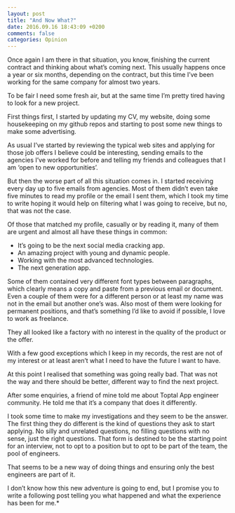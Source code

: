 ```yaml
---
layout: post
title: "And Now What?"
date: 2016.09.16 18:43:09 +0200
comments: false
categories: Opinion
---
```


Once again I am there in that situation, you know, finishing the current contract and thinking about what’s coming next. This usually happens once a year or six months, depending on the contract, but this time I’ve been working for the same company for almost two years.

To be fair I need some fresh air, but at the same time I’m pretty tired having to look for a new project.

First things first, I started by updating my CV, my website, doing some housekeeping on my github repos and starting to post some new things to make some advertising.

As usual I’ve started by reviewing the typical web sites and applying for those job offers I believe could be interesting, sending emails to the agencies I’ve worked for before and telling my friends and colleagues that I am ‘open to new opportunities’.

But then the worse part of all this situation comes in. I started receiving every day up to five emails from agencies. Most of them didn’t even take five minutes to read my profile or the email I sent them, which I took my time to write hoping it would help on filtering what I was going to receive, but no, that was not the case.

Of those that matched my profile, casually or by reading it, many of them are urgent and almost all have these things in common:

* It’s going to be the next social media cracking app.
* An amazing project with young and dynamic people.
* Working with the most advanced technologies.
* The next generation app.

Some of them contained very different font types between paragraphs, which clearly means a copy and paste from a previous email or document. Even a couple of them were for a different person or at least my name was not in the email but another one’s was. Also most of them were looking for permanent positions, and that’s something I’d like to avoid if possible, I love to work as freelance.

They all looked like a factory with no interest in the quality of the product or the offer.

With a few good exceptions which I keep in my records, the rest are not of my interest or at least aren’t what I need to have the future I want to have.

At this point I realised that something was going really bad. That was not the way and there should be better, different way to find the next project.

After some enquiries, a friend of mine told me about Toptal App engineer community. He told me that it’s a company that does it differently.

I took some time to make my investigations and they seem to be the answer. The first thing they do different is the kind of questions they ask to start applying. No silly and unrelated questions, no filling questions with no sense, just the right questions. That form is destined to be the starting point for an interview, not to opt to a position but to opt to be part of the team, the pool of engineers.

That seems to be a new way of doing things and ensuring only the best engineers are part of it.

I don’t know how this new adventure is going to end, but I promise you to write a following post telling you what happened and what the experience has been for me.* 